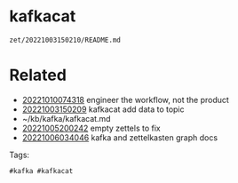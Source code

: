 # kafkacat

` zet/20221003150210/README.md `

# Related

- [20221010074318](/zet/20221010074318/README.md) engineer the workflow, not the product
- [20221003150209](/zet/20221003150209/README.md) kafkacat add data to topic
- ~/kb/kafka/kafkacat.md
- [20221005200242](/zet/20221005200242/README.md) empty zettels to fix
- [20221006034046](/zet/20221006034046/README.md) kafka and zettelkasten graph docs

Tags:

    #kafka #kafkacat 

